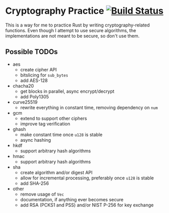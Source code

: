 # Cryptography Practice  [![Build Status](https://travis-ci.org/tbarrella/crypto-practice.svg?branch=master)](https://travis-ci.org/tbarrella/crypto-practice)

This is a way for me to practice Rust by writing cryptography-related functions.
Even though I attempt to use secure algorithms, the implementations are not
meant to be secure, so don't use them.

## Possible TODOs
* aes
  * create cipher API
  * bitslicing for `sub_bytes`
  * add AES-128
* chacha20
  * get blocks in parallel, async encrypt/decrypt
  * add Poly1305
* curve25519
  * rewrite everything in constant time, removing dependency on `num`
* gcm
  * extend to support other ciphers
  * improve tag verification
* ghash
  * make constant time once `u128` is stable
  * async hashing
* hkdf
  * support arbitrary hash algorithms
* hmac
  * support arbitrary hash algorithms
* sha
  * create algorithm and/or digest API
  * allow for incremental processing, preferably once `u128` is stable
  * add SHA-256
* other
  * remove usage of `Vec`
  * documentation, if anything ever becomes secure
  * add RSA (PCKS1 and PSS) and/or NIST P-256 for key exchange
